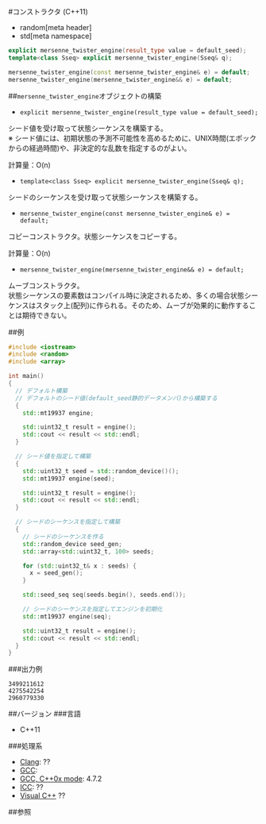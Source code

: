 #コンストラクタ (C++11)
* random[meta header]
* std[meta namespace]

```cpp
explicit mersenne_twister_engine(result_type value = default_seed);
template<class Sseq> explicit mersenne_twister_engine(Sseq& q);

mersenne_twister_engine(const mersenne_twister_engine& e) = default;
mersenne_twister_engine(mersenne_twister_engine&& e) = default;
```

##`mersenne_twister_engine`オブジェクトの構築
- `explicit mersenne_twister_engine(result_type value = default_seed);`

シード値を受け取って状態シーケンスを構築する。  
※ シード値には、初期状態の予測不可能性を高めるために、UNIX時間(エポックからの経過時間)や、非決定的な乱数を指定するのがよい。  
  
計算量：O(n)


- `template<class Sseq> explicit mersenne_twister_engine(Sseq& q);`

シードのシーケンスを受け取って状態シーケンスを構築する。


- `mersenne_twister_engine(const mersenne_twister_engine& e) = default;`

コピーコンストラクタ。状態シーケンスをコピーする。

計算量：O(n)

- `mersenne_twister_engine(mersenne_twister_engine&& e) = default;`

ムーブコンストラクタ。  
状態シーケンスの要素数はコンパイル時に決定されるため、多くの場合状態シーケンスはスタック上(配列)に作られる。そのため、ムーブが効果的に動作することは期待できない。


##例
```cpp
#include <iostream>
#include <random>
#include <array>

int main()
{
  // デフォルト構築
  // デフォルトのシード値(default_seed静的データメンバ)から構築する
  {
    std::mt19937 engine;

    std::uint32_t result = engine();
    std::cout << result << std::endl;
  }

  // シード値を指定して構築
  {
    std::uint32_t seed = std::random_device()();
    std::mt19937 engine(seed);

    std::uint32_t result = engine();
    std::cout << result << std::endl;
  }

  // シードのシーケンスを指定して構築
  {
    // シードのシーケンスを作る
    std::random_device seed_gen;
    std::array<std::uint32_t, 100> seeds;

    for (std::uint32_t& x : seeds) {
      x = seed_gen();
    }

    std::seed_seq seq(seeds.begin(), seeds.end());

    // シードのシーケンスを指定してエンジンを初期化
    std::mt19937 engine(seq);

    std::uint32_t result = engine();
    std::cout << result << std::endl;
  }
}
```


###出力例
```
3499211612
4275542254
2960779330
```

##バージョン
###言語
- C++11

###処理系
- [Clang](/implementation.md#clang): ??
- [GCC](/implementation.md#gcc): 
- [GCC, C++0x mode](/implementation.md#gcc): 4.7.2
- [ICC](/implementation.md#icc): ??
- [Visual C++](/implementation.md#visual_cpp) ??


##参照


